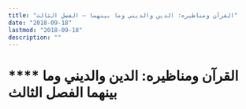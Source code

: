 ```yaml
---
title: "القرآن ومناظيره: الدين والديني وما بينهما – الفصل الثالث"
date: "2018-09-18"
lastmod: "2018-09-18"
description: ""
---
```

# **** **القرآن ومناظيره: الدين والديني وما بينهما الفصل الثالث**

###